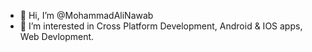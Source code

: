 - 👋 Hi, I’m @MohammadAliNawab
- 👀 I’m interested in Cross Platform Development, Android & IOS apps, Web Devlopment.


<!---
MohammadAliNawab/MohammadAliNawab is a ✨ special ✨ repository because its `README.md` (this file) appears on your GitHub profile.
You can click the Preview link to take a look at your changes.
--->
